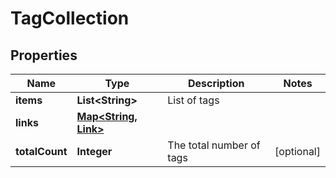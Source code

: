 

# TagCollection


## Properties

| Name | Type | Description | Notes |
|------------ | ------------- | ------------- | -------------|
|**items** | **List&lt;String&gt;** | List of tags |  |
|**links** | [**Map&lt;String, Link&gt;**](Link.md) |  |  |
|**totalCount** | **Integer** | The total number of tags |  [optional] |



